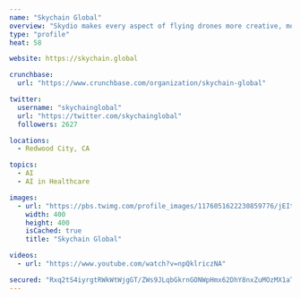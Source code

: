 ```yaml
---
name: "Skychain Global"
overview: "Skydio makes every aspect of flying drones more creative, more fun, more useful, and less stressful with groundbreaking artificial intelligence."
type: "profile"
heat: 58

website: https://skychain.global

crunchbase:
  url: "https://www.crunchbase.com/organization/skychain-global"

twitter:
  username: "skychainglobal"
  url: "https://twitter.com/skychainglobal"
  followers: 2627

locations:
  - Redwood City, CA

topics:
  - AI
  - AI in Healthcare

images:
  - url: "https://pbs.twimg.com/profile_images/1176051622230859776/jEIttImc_400x400.jpg"
    width: 400
    height: 400
    isCached: true
    title: "Skychain Global"

videos:
  - url: "https://www.youtube.com/watch?v=npQklriczNA"

secured: "Rxq2tS4iyrgtRWkWtWjgGT/ZWs9JLqbGkrnGONWpHmx62DhY8nxZuMOzMX1aTCqJ5DJayzW4AMzbW+alZT318m+gwCjQBGCcNbQhAFux7XmplHwn8/hdeIk+IlINw6p5pAoK+tcUo9n12fIWuQcVrzxSHTgQ88wMwBPLCdl6XxKEL1WKsE+azuwXIyIenALGmhlnZlKqbjtG5HffGly5UPoM8xP8lapDB20spHA2yIDJLKPg6ZaGRFyvjVkZa2afKpbJJeZrvksd8DSwdCHCA3ybj3KD0bV+bCz+Xx0xXwF5BhTgQtSP+t7nxoS1G9yybKPt+P3/4TcxNrn6E5ilQa2L9B3PQm3YOXm4DRQvT93Sykl5llHz4lOitGOKqgGIDhcYrPSxUGCB4cj2MlSh1neXvrfxta5m/jC/KHd/BDk=;eu5PdzFLVCxHLKNEiVdjEw=="
---
```


